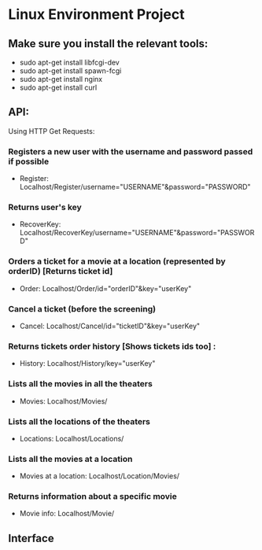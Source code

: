 # Linux Environment Project

## Make sure you install the relevant tools:

- sudo apt-get install libfcgi-dev
- sudo apt-get install spawn-fcgi
- sudo apt-get install nginx
- sudo apt-get install curl


## API:

Using HTTP Get Requests:

### Registers a new user with the username and password passed if possible
- Register:   Localhost/Register/username="USERNAME"&password="PASSWORD"

### Returns user's key
- RecoverKey: Localhost/RecoverKey/username="USERNAME"&password="PASSWORD"


### Orders a ticket for a movie at a location (represented by orderID) [Returns ticket id]
- Order:      Localhost/Order/id="orderID"&key="userKey"


### Cancel a ticket (before the screening)
- Cancel:     Localhost/Cancel/id="ticketID"&key="userKey"

### Returns tickets order history [Shows tickets ids too] :
- History:    Localhost/History/key="userKey"


### Lists all the movies in all the theaters
- Movies:     Localhost/Movies/

### Lists all the locations of the theaters
- Locations:  Localhost/Locations/

### Lists all the movies at a location
- Movies at a location: Localhost/Location/Movies/

### Returns information about a specific movie
- Movie info:  Localhost/Movie/



## Interface
